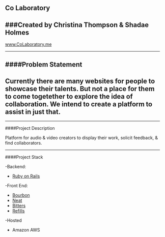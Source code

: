Co Laboratory
-----

###Created by Christina Thompson & Shadae Holmes
---
www.CoLaboratory.me

---
####Problem Statement
---
Currently there are many websites for people to showcase their talents. But not a place for them to come togetether to explore the idea of collaboration. We intend to create a platform to assist in just that.
---
---

####Project Description

Platform for audio & video creators to display their work, solicit feedback, & find collaborators.

---


####Project Stack

-Backend:
 * [Ruby on Rails](https://www.google.com)


-Front End:
 *  [Bourbon](http://bourbon.io/)
 *  [Neat](http://neat.bourbon.io/)
 *  [Bitters](http://bitters.bourbon.io/)
 *  [Refills](http://refills.bourbon.io/)

-Hosted
 * Amazon AWS 
